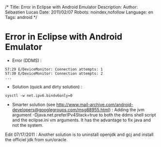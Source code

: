 /*
Title: Error in Eclipse with Android Emulator
Description: 
Author: Sébastien Lucas
Date: 2011/02/07
Robots: noindex,nofollow
Language: en
Tags: android
*/
# Error in Eclipse with Android Emulator

 * Error (DDMS) :

```
57:29 E/DeviceMonitor: Connection attempts: 1
57:30 E/DeviceMonitor: Connection attempts: 2
...
```

 * Solution (quick and dirty solution) :

```
sysctl -w net.ipv6.bindv6only=0
```

 * Smarter solution (see http://www.mail-archive.com/android-developers@googlegroups.com/msg88955.html) : Adding the jvm argument -Djava.net.preferIPv4Stack=true to both the ddms shell script and the eclipse.ini vm arguments. It has the advantage to fix java and not the system.

Edit 07/17/2011 : Another solution is to uninstall openjdk and gcj and install the officiel jdk from sun/oracle.





